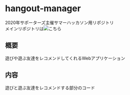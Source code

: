# hangout-manager
2020年サポーターズ主催サマーハッカソン用リポジトリ  
メインリポジトリは![こちら](https://github.com/oba18/hangout-manager)

## 概要
遊びや遊ぶ友達をレコメンドしてくれるWebアプリケーション

## 内容
遊びと遊ぶ友達をレコメンドする部分のコード
